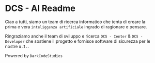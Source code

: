 # DCS - AI Readme

Ciao a tutti, siamo un team di ricerca informatico che tenta di creare la prima e vera ```inteliggenza artificiale``` ingrado di ragionare e pensare.

Ringraziamo anche il team di sviluppo e ricerca ```DCS - Center``` & ```DCS - Developer``` che sostiene il progetto e fornisce software di sicurezza per le nostre ```A.I.```. 


Powered by ```DarkCodeStudios```

